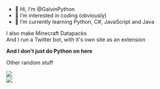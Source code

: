 - 👋 Hi, I’m @GalvinPython
- 👀 I’m interested in coding (obviously)
- 🌱 I’m currently learning Python, C#, JavaScript and Java

I also make Minecraft Datapacks  
And I run a Twitter bot, with it's own site as an extension

**And I don't just do Python on here**

Other random stuff

<a href="https://github.com/GalvinPython">
  <img align="center" src="https://github-readme-stats.vercel.app/api?username=GalvinPython&show_icons=true&theme=radical" />
</a>
<br>
<a href="https://github.com/GalvinPython">
  <img align="center" src="https://github-readme-stats.vercel.app/api/top-langs/?username=GalvinPython&theme=radical" />
</a>
